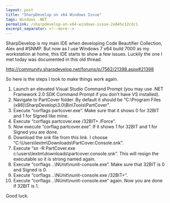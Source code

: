 ```yaml
---
layout: post
title: "SharpDevelop on x64 Windows Issue"
tags: Windows .NET
permalink: /sharpdevelop-on-x64-windows-issue-2e845c12cdc1
excerpt_separator: <!--more-->
---
```

SharpDevelop is my main IDE when developing Code Beautifier Collection, Alex and #SNMP. But now as I use Windows 7 x64 build 7000 as my workstation at home, this IDE starts to show a few issues. Luckily the one I met today was documented in this old thread.

http://community.sharpdevelop.net/forums/p/7562/21398.aspx#21398
<!--more-->

So here is the steps I took to make things work again.

1. Launch an elevated Visual Studio Command Prompt (you may use .NET Framework 2.0 SDK Command Prompt if you don’t have VS installed).
1. Navigate to PartCover folder. By default it should be “C:\Program Files (x86)\SharpDevelop\3.0\Bin\Tools\PartCover”.
1. Execute “corflags partcover.exe”. Make sure that it shows 0 for 32BIT and 1 for Signed like mine.
1. Execute “corflags partcover.exe /32BIT+ /Force”.
1. Now execute “corflag partcover.exe”. If it shows 1 for 32BIT and 1 for Signed you are done.
1. Download the snk file from this link. I choose “C:\Users\lextm\Downloads\PartCover.Console.snk”.
1. Execute “sn -R PartCover.exe c:\users\lextm\downloads\partcover.console.snk”. This will resign the executable so it is strong named again.
1. Execute “corflags ..\NUnit\nunit-console.exe”. Make sure that 32BIT is 0 and Signed is 0.
1. Execute “corflags ..\NUnit\nunit-console.exe /32BIT+”.
1. Execute “corflags ..\NUnit\nunit-console.exe” again. Now you are done if 32BIT is 1.

Good luck.

